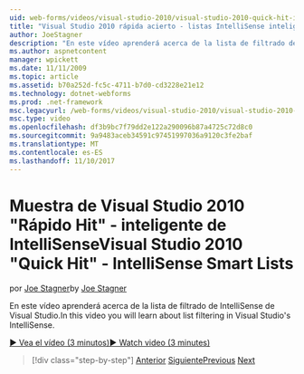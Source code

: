 ```yaml
---
uid: web-forms/videos/visual-studio-2010/visual-studio-2010-quick-hit-intellisense-smart-lists
title: "Visual Studio 2010 rápida acierto - listas IntelliSense inteligente"
author: JoeStagner
description: "En este vídeo aprenderá acerca de la lista de filtrado de IntelliSense de Visual Studio."
ms.author: aspnetcontent
manager: wpickett
ms.date: 11/11/2009
ms.topic: article
ms.assetid: b70a252d-fc5c-4711-b7d0-cd3228e21e12
ms.technology: dotnet-webforms
ms.prod: .net-framework
msc.legacyurl: /web-forms/videos/visual-studio-2010/visual-studio-2010-quick-hit-intellisense-smart-lists
msc.type: video
ms.openlocfilehash: df3b9bc7f79dd2e122a290096b87a4725c72d8c0
ms.sourcegitcommit: 9a9483aceb34591c97451997036a9120c3fe2baf
ms.translationtype: MT
ms.contentlocale: es-ES
ms.lasthandoff: 11/10/2017
---
```

<a name="visual-studio-2010-quick-hit---intellisense-smart-lists"></a><span data-ttu-id="7e16f-103">Muestra de Visual Studio 2010 "Rápido Hit" - inteligente de IntelliSense</span><span class="sxs-lookup"><span data-stu-id="7e16f-103">Visual Studio 2010 "Quick Hit" - IntelliSense Smart Lists</span></span>
====================
<span data-ttu-id="7e16f-104">por [Joe Stagner](https://github.com/JoeStagner)</span><span class="sxs-lookup"><span data-stu-id="7e16f-104">by [Joe Stagner](https://github.com/JoeStagner)</span></span>

<span data-ttu-id="7e16f-105">En este vídeo aprenderá acerca de la lista de filtrado de IntelliSense de Visual Studio.</span><span class="sxs-lookup"><span data-stu-id="7e16f-105">In this video you will learn about list filtering in Visual Studio's IntelliSense.</span></span>

[<span data-ttu-id="7e16f-106">&#9654; Vea el vídeo (3 minutos)</span><span class="sxs-lookup"><span data-stu-id="7e16f-106">&#9654; Watch video (3 minutes)</span></span>](https://channel9.msdn.com/Blogs/ASP-NET-Site-Videos/visual-studio-2010-quick-hit-intellisense-smart-lists)

>[!div class="step-by-step"]
<span data-ttu-id="7e16f-107">[Anterior](visual-studio-2010-quick-hit-code-search-view-hierarchy.md)
[Siguiente](visual-studio-2010-quick-hit-multi-monitor-support.md)</span><span class="sxs-lookup"><span data-stu-id="7e16f-107">[Previous](visual-studio-2010-quick-hit-code-search-view-hierarchy.md)
[Next](visual-studio-2010-quick-hit-multi-monitor-support.md)</span></span>
